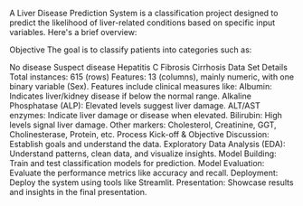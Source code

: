 A Liver Disease Prediction System is a classification project designed to predict the likelihood of liver-related conditions based on specific input variables. Here's a brief overview:

Objective
The goal is to classify patients into categories such as:

No disease
Suspect disease
Hepatitis C
Fibrosis
Cirrhosis
Data Set Details
Total instances: 615 (rows)
Features: 13 (columns), mainly numeric, with one binary variable (Sex).
Features include clinical measures like:
Albumin: Indicates liver/kidney disease if below the normal range.
Alkaline Phosphatase (ALP): Elevated levels suggest liver damage.
ALT/AST enzymes: Indicate liver damage or disease when elevated.
Bilirubin: High levels signal liver damage.
Other markers: Cholesterol, Creatinine, GGT, Cholinesterase, Protein, etc.
Process
Kick-off & Objective Discussion: Establish goals and understand the data.
Exploratory Data Analysis (EDA): Understand patterns, clean data, and visualize insights.
Model Building: Train and test classification models for prediction.
Model Evaluation: Evaluate the performance metrics like accuracy and recall.
Deployment: Deploy the system using tools like Streamlit.
Presentation: Showcase results and insights in the final presentation.
